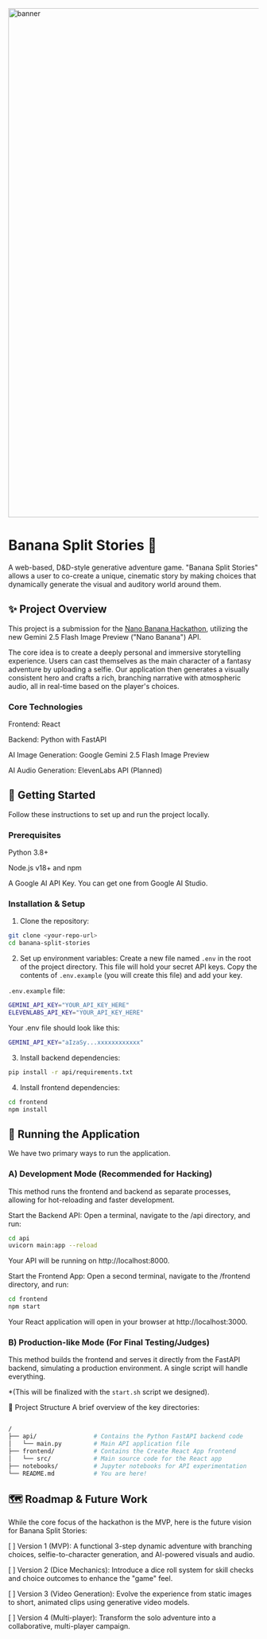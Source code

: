 <img width="1024" height="1024" alt="banner" src="https://github.com/user-attachments/assets/fe8efa46-45b7-4128-8b06-993e74399fb0" />

# Banana Split Stories 🍌
A web-based, D&D-style generative adventure game. "Banana Split Stories" allows a user to co-create a unique, cinematic story by making choices that dynamically generate the visual and auditory world around them.

<!-- TODO: Add a GIF of the final application in action! -->

## ✨ Project Overview
This project is a submission for the [Nano Banana Hackathon](https://www.kaggle.com/competitions/banana/overview), utilizing the new Gemini 2.5 Flash Image Preview ("Nano Banana") API.

The core idea is to create a deeply personal and immersive storytelling experience. Users can cast themselves as the main character of a fantasy adventure by uploading a selfie. Our application then generates a visually consistent hero and crafts a rich, branching narrative with atmospheric audio, all in real-time based on the player's choices.

### Core Technologies
Frontend: React

Backend: Python with FastAPI

AI Image Generation: Google Gemini 2.5 Flash Image Preview

AI Audio Generation: ElevenLabs API (Planned)

## 🚀 Getting Started
Follow these instructions to set up and run the project locally.

### Prerequisites
Python 3.8+

Node.js v18+ and npm

A Google AI API Key. You can get one from Google AI Studio.

### Installation & Setup
1. Clone the repository:

```bash
git clone <your-repo-url>
cd banana-split-stories
```

2. Set up environment variables:
Create a new file named `.env` in the root of the project directory. This file will hold your secret API keys. Copy the contents of `.env.example` (you will create this file) and add your key.

`.env.example` file:

```bash
GEMINI_API_KEY="YOUR_API_KEY_HERE"
ELEVENLABS_API_KEY="YOUR_API_KEY_HERE"
```

Your .env file should look like this:

```bash
GEMINI_API_KEY="aIzaSy...xxxxxxxxxxxx"
```

3. Install backend dependencies:

```bash
pip install -r api/requirements.txt
```

4. Install frontend dependencies:

```bash
cd frontend
npm install
```

## 🏃 Running the Application
We have two primary ways to run the application.

### A) Development Mode (Recommended for Hacking)
This method runs the frontend and backend as separate processes, allowing for hot-reloading and faster development.

Start the Backend API:
Open a terminal, navigate to the /api directory, and run:

```bash
cd api
uvicorn main:app --reload
```

Your API will be running on http://localhost:8000.

Start the Frontend App:
Open a second terminal, navigate to the /frontend directory, and run:

```bash
cd frontend
npm start
```

Your React application will open in your browser at http://localhost:3000.

### B) Production-like Mode (For Final Testing/Judges)
This method builds the frontend and serves it directly from the FastAPI backend, simulating a production environment. A single script will handle everything.

*(This will be finalized with the `start.sh` script we designed).

📂 Project Structure
A brief overview of the key directories:
```bash

/
├── api/                # Contains the Python FastAPI backend code
│   └── main.py         # Main API application file
├── frontend/           # Contains the Create React App frontend
│   └── src/            # Main source code for the React app
├── notebooks/          # Jupyter notebooks for API experimentation
└── README.md           # You are here!
```

## 🗺️ Roadmap & Future Work
While the core focus of the hackathon is the MVP, here is the future vision for Banana Split Stories:

[ ] Version 1 (MVP): A functional 3-step dynamic adventure with branching choices, selfie-to-character generation, and AI-powered visuals and audio.

[ ] Version 2 (Dice Mechanics): Introduce a dice roll system for skill checks and choice outcomes to enhance the "game" feel.

[ ] Version 3 (Video Generation): Evolve the experience from static images to short, animated clips using generative video models.

[ ] Version 4 (Multi-player): Transform the solo adventure into a collaborative, multi-player campaign.
